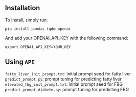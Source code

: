 
## Installation

To install, simply run:

```commandline
pip install pandas tqdm openai
```

And add your OPENAI_API_KEY with the following command:

```commandline
export OPENAI_API_KEY=YOUR_KEY
```

## Using `APE`
```fatty_liver_init_prompt.txt```: initial prompt seed for fatty liver
``predict_prompt.py``: prompt tuning for predicting fatty liver
```elevated_fbg_init_prompt.txt```: initial prompt seed for FBG
``predict_prompt_diabete.py``: prompt tuning for predicting FBG

